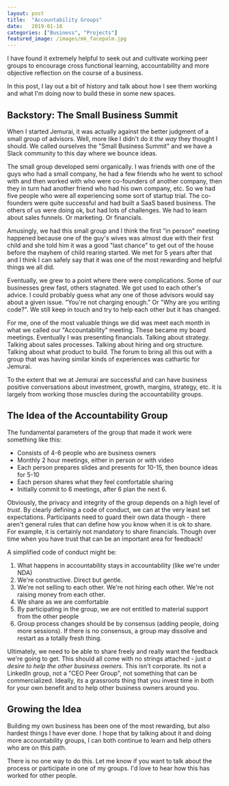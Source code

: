 ```yaml
---
layout: post
title:  "Accountability Groups"
date:   2019-01-18
categories: ["Business", "Projects"]
featured_image: /images/mk_facepalm.jpg
---
```


I have found it extremely helpful to seek out and cultivate working peer groups to encourage cross functional learning, accountability and more objective reflection on the course of a business.

In this post, I lay out a bit of history and talk about how I see them working and what I'm doing now to build these in some new spaces.

## Backstory: The Small Business Summit

When I started Jemurai, it was actually against the better judgment of a small group of advisors.  Well, more like I didn't do it *the way* they thought I should.  We called ourselves the "Small Business Summit" and we have a Slack community to this day where we bounce ideas.

The small group developed semi organically.  I was friends with one of the guys who had a small company, he had a few friends who he went to school with and then worked with who were co-founders of another company, then they in turn had another friend who had his own company, etc.  So we had five people who were all experiencing some sort of startup trial.  The co-founders were quite successful and had built a SaaS based business.  The others of us were doing ok, but had lots of challenges.  We had to learn about sales funnels.  Or marketing.  Or financials.

Amusingly, we had this small group and I think the first "in person" meeting happened because one of the guy's wives was almost due with their first child and she told him it was a good "last chance" to get out of the house before the mayhem of child rearing started.  We met for 5 years after that and I think I can safely say that it was one of the most rewarding and helpful things we all did.

Eventually, we grew to a point where there were complications.  Some of our businesses grew fast, others stagnated.  We got used to each other's advice.  I could probably guess what any one of those advisors would say about a given issue.  "You're not charging enough."  Or "Why are you writing code?".  We still keep in touch and try to help each other but it has changed.

For me, one of the most valuable things we did was meet each month in what we called our "Accountability" meeting.  These became my board meetings.  Eventually I was presenting financials.  Talking about strategy.  Talking about sales processes.  Talking about hiring and org structure.  Talking about what product to build.  The forum to bring all this out with a group that was having similar kinds of experiences was cathartic for Jemurai.  

To the extent that we at Jemurai are successful and can have business positive conversations about investment, growth, margins, strategy, etc. it is largely from working those muscles during the accountability groups.

## The Idea of the Accountability Group

The fundamental parameters of the group that made it work were something like this:
* Consists of 4-6 people who are business owners
* Monthly 2 hour meetings, either in person or with video
* Each person prepares slides and presents for 10-15, then bounce ideas for 5-10
* Each person shares what they feel comfortable sharing
* Initially commit to 6 meetings, after 6 plan the next 6.

Obviously, the privacy and integrity of the group depends on a high level of _trust_.  By clearly defining a code of conduct, we can at the very least set expectations.  Participants need to guard their own data though - there aren't general rules that can define how you know when it is ok to share.  For example, it is certainly not mandatory to share financials.  Though over time when you have trust that can be an important area for feedback!

A simplified code of conduct might be: 
1.  What happens in accountability stays in accountability (like we're under NDA)
1.  We're constructive.  Direct but gentle.
1.  We're not selling to each other.  We're not hiring each other.  We're not raising money from each other.
1.  We share as we are comfortable
1.  By participating in the group, we are not entitled to material support from the other people
1.  Group process changes should be by consensus (adding people, doing more sessions).  If there is no consensus, a group may dissolve and restart as a totally fresh thing.

Ultimately, we need to be able to share freely and really want the feedback we're going to get.  This should all come with no strings attached - just *a desire to help the other business owners*.  This isn't corporate.  Its not a LinkedIn group, not a "CEO Peer Group", not something that can be commercialized.  Ideally, its a grassroots thing that you invest time in both for your own benefit and to help other business owners around you.

## Growing the Idea

Building my own business has been one of the most rewarding, but also hardest things I have ever done.  I hope that by talking about it and doing more accountability groups, I can both continue to learn and help others who are on this path.

There is no one way to do this.  Let me know if you want to talk about the process or participate in one of my groups.  I'd love to hear how this has worked for other people.
